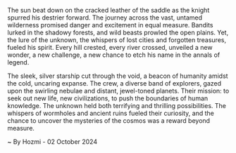 
The sun beat down on the cracked leather of the saddle as the knight spurred his destrier forward. The journey across the vast, untamed wilderness promised danger and excitement in equal measure. Bandits lurked in the shadowy forests, and wild beasts prowled the open plains. Yet, the lure of the unknown, the whispers of lost cities and forgotten treasures, fueled his spirit. Every hill crested, every river crossed, unveiled a new wonder, a new challenge, a new chance to etch his name in the annals of legend. 

The sleek, silver starship cut through the void, a beacon of humanity amidst the cold, uncaring expanse. The crew, a diverse band of explorers, gazed upon the swirling nebulae and distant, jewel-toned planets. Their mission: to seek out new life, new civilizations, to push the boundaries of human knowledge. The unknown held both terrifying and thrilling possibilities. The whispers of wormholes and ancient ruins fueled their curiosity, and the chance to uncover the mysteries of the cosmos was a reward beyond measure. 

~ By Hozmi - 02 October 2024
